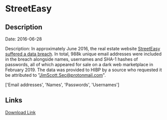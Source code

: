 # StreetEasy

## Description

Date: 2016-06-28

Description:
In approximately June 2016, the real estate website <a href="https://therealdeal.com/2019/02/19/a-million-streeteasy-accounts-hacked/" target="_blank" rel="noopener">StreetEasy suffered a data breach</a>. In total, 988k unique email addresses were included in the breach alongside names, usernames and SHA-1 hashes of passwords, all of which appeared for sale on a dark web marketplace in February 2019. The data was provided to HIBP by a source who requested it be attributed to &quot;JimScott.Sec@protonmail.com&quot;.


['Email addresses', 'Names', 'Passwords', 'Usernames']

## Links

[Download Link](https://link-to.net/1229997/552.9896078659958/dynamic/?r=aHR0cHM6Ly93d3cubWVkaWFmaXJlLmNvbS92aWV3L3NtdWxyY2V5cXNLMUJyTi9zdHJlZXRlYXN5LmNvbS9maWxl)